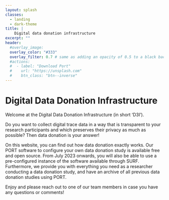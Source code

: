 ```yaml
---
layout: splash
classes:
  - landing
  - dark-theme
title: | 
    Digital data donation infrastructure
excerpt: ""
header:
  #overlay_image: 
  overlay_color: "#333"
  overlay_filter: 0.7 # same as adding an opacity of 0.5 to a black background
  #actions:
  #  - label: "Download Port"
  #    url: "https://unsplash.com"
  #    btn_class: "btn--inverse"
---
```


# Digital Data Donation Infrastructure
Welcome at the Digital Data Donation Infrastructure (in short ‘D3I’). 

Do you want to collect digital trace data in a way that is transparent to your research participants 
and which preserves their privacy as much as possible? Then data donation is your answer! 

On this website, you can find out how data donation exactly works. Our PORT software to configure your own 
data donation study is available free and open source. From July 2023 onwards, you will also be able to 
use a pre-configured instance of the software available through SURF. Furthermore, we provide you with 
everything you need as a researcher conducting a data donation study, and have an archive of all previous 
data donation studies using PORT. 

Enjoy and please reach out to one of our team members in case you have any questions or comments!
